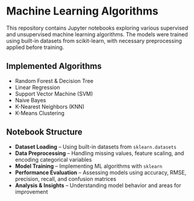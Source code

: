 # Machine Learning Algorithms

This repository contains Jupyter notebooks exploring various supervised and unsupervised machine learning algorithms. The models were trained using built-in datasets from scikit-learn, with necessary preprocessing applied before training.

## Implemented Algorithms
- Random Forest & Decision Tree  
- Linear Regression  
- Support Vector Machine (SVM)  
- Naive Bayes  
- K-Nearest Neighbors (KNN)  
- K-Means Clustering  

## Notebook Structure
- **Dataset Loading** – Using built-in datasets from `sklearn.datasets`  
- **Data Preprocessing** – Handling missing values, feature scaling, and encoding categorical variables  
- **Model Training** – Implementing ML algorithms with `sklearn`  
- **Performance Evaluation** – Assessing models using accuracy, RMSE, precision, recall, and confusion matrices  
- **Analysis & Insights** – Understanding model behavior and areas for improvement  
